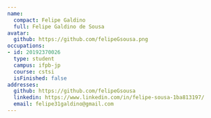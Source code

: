 ```yaml
---
name:
  compact: Felipe Galdino
  full: Felipe Galdino de Sousa
avatar:
  github: https://github.com/felipeGsousa.png
occupations:
- id: 20192370026
  type: student
  campus: ifpb-jp
  course: cstsi
  isFinished: false
addresses:
  github: https://github.com/felipeGsousa
  linkedin: https://www.linkedin.com/in/felipe-sousa-1ba813197/
  email: felipe31galdino@gmail.com
---
```

